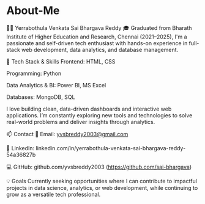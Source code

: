 # About-Me
👨‍💻 Yerrabothula Venkata Sai Bhargava Reddy
🎓 Graduated from Bharath Institute of Higher Education and Research, Chennai (2021–2025), I'm a passionate and self-driven tech enthusiast with hands-on experience in full-stack web development, data analytics, and database management.

🚀 Tech Stack & Skills
Frontend: HTML, CSS

Programming: Python

Data Analytics & BI: Power BI, MS Excel

Databases: MongoDB, SQL

I love building clean, data-driven dashboards and interactive web applications. I’m constantly exploring new tools and technologies to solve real-world problems and deliver insights through analytics.

📫 Contact
📧 Email: yvsbreddy2003@gmail.com

💼 LinkedIn: linkedin.com/in/yerrabothula-venkata-sai-bhargava-reddy-54a36827b 

💻 GitHub: github.com/yvsbreddy2003 (https://github.com/sai-bhargava)

💡 Goals
Currently seeking opportunities where I can contribute to impactful projects in data science, analytics, or web development, while continuing to grow as a versatile tech professional.

